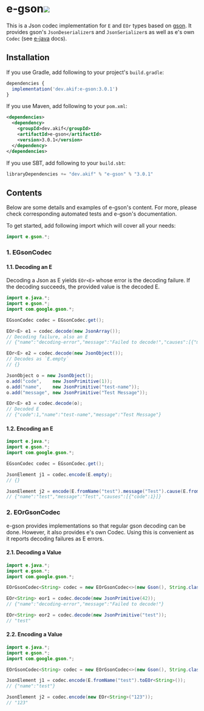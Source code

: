 [//]: # "This file is generated by [mdoc](https://scalameta.org/mdoc). Do not edit it directly as it will be overwritten. Instead edit corresponding file in docs folder."

# e-gson[![](https://img.shields.io/badge/docs-3.0.1-brightgreen.svg?style=for-the-badge&logo=java&color=007396&labelColor=333333)](https://javadoc.io/doc/dev.akif/e-gson)

This is a Json codec implementation for `E` and `EOr` types based on [gson](https://github.com/google/gson). It provides gson's `JsonDeserializer`s and `JsonSerializer`s as well as e's own `Codec` (see [e-java](/e-java/README.md#3-codec-decoder-and-encoder) docs).

## Installation

If you use Gradle, add following to your project's `build.gradle`:

```javascript
dependencies {
  implementation('dev.akif:e-gson:3.0.1')
}
```

If you use Maven, add following to your `pom.xml`:

```xml
<dependencies>
  <dependency>
    <groupId>dev.akif</groupId>
    <artifactId>e-gson</artifactId>
    <version>3.0.1</version>
  </dependency>
</dependencies>
```

If you use SBT, add following to your `build.sbt`:

```scala
libraryDependencies += "dev.akif" % "e-gson" % "3.0.1"
```

## Contents

Below are some details and examples of e-gson's content. For more, please check corresponding automated tests and e-gson's documentation.

To get started, add following import which will cover all your needs:

```java
import e.gson.*;
```

### 1. EGsonCodec

#### 1.1. Decoding an E

Decoding a Json as E yields `EOr<E>` whose error is the decoding failure. If the decoding succeeds, the provided value is the decoded E.

```java
import e.java.*;
import e.gson.*;
import com.google.gson.*;

EGsonCodec codec = EGsonCodec.get();

EOr<E> e1 = codec.decode(new JsonArray());
// Decoding failure, also an E
// {"name":"decoding-error","message":"Failed to decode!","causes":[{"message":"Excepted: JsonObject"}]}

EOr<E> e2 = codec.decode(new JsonObject());
// Decodes as `E.empty`
// {}

JsonObject o = new JsonObject();
o.add("code",    new JsonPrimitive(1));
o.add("name",    new JsonPrimitive("test-name"));
o.add("message", new JsonPrimitive("Test Message"));

EOr<E> e3 = codec.decode(o);
// Decoded E
// {"code":1,"name":"test-name","message":"Test Message"}
```

#### 1.2. Encoding an E

```java
import e.java.*;
import e.gson.*;
import com.google.gson.*;

EGsonCodec codec = EGsonCodec.get();

JsonElement j1 = codec.encode(E.empty);
// {}

JsonElement j2 = encode(E.fromName("test").message("Test").cause(E.fromCode(1)));
// {"name":"test","message":"Test","causes":[{"code":1}]}
```

### 2. EOrGsonCodec

e-gson provides implementations so that regular gson decoding can be done. However, it also provides e's own Codec. Using this is convenient as it reports decoding failures as E errors.

#### 2.1. Decoding a Value

```java
import e.java.*;
import e.gson.*;
import com.google.gson.*;

EOrGsonCodec<String> codec = new EOrGsonCodec<>(new Gson(), String.class);

EOr<String> eor1 = codec.decode(new JsonPrimitive(42));
// {"name":"decoding-error","message":"Failed to decode!"}

EOr<String> eor2 = codec.decode(new JsonPrimitive("test"));
// "test"
```

#### 2.2. Encoding a Value

```java
import e.java.*;
import e.gson.*;
import com.google.gson.*;

EOrGsonCodec<String> codec = new EOrGsonCodec<>(new Gson(), String.class);

JsonElement j1 = codec.encode(E.fromName("test").toEOr<String>());
// {"name":"test"}

JsonElement j2 = codec.encode(new EOr<String>("123"));
// "123"
```
